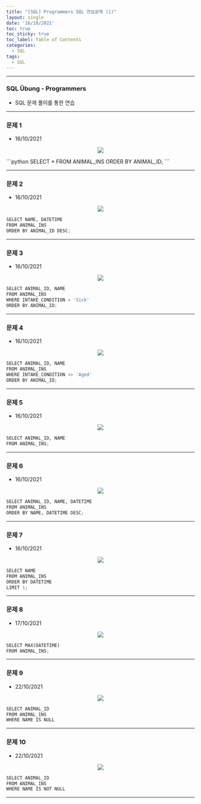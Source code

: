 ```yaml
---
title: "[SQL] Programmers SQL 연습문제 (1)"
layout: single
date: '16/10/2021'
toc: true
toc_sticky: true
toc_label: Table of Contents
categories:
  - SQL
tags:
  - SQL
---
```


---
### SQL Übung - Programmers
* SQL 문제 풀이를 통한 연습

---

### 문제 1
* 16/10/2021
<p align="center">
    <img src="/img/data_engineering/sql/sql_programmers1.png" align="center">
</p>
```python
SELECT *
FROM ANIMAL_INS
ORDER BY ANIMAL_ID;
```

---

### 문제 2
* 16/10/2021
<p align="center">
    <img src="/img/data_engineering/sql/sql_programmers2.png" align="center">
</p>

```python
SELECT NAME, DATETIME
FROM ANIMAL_INS
ORDER BY ANIMAL_ID DESC;
```

---

### 문제 3
* 16/10/2021
<p align="center">
    <img src="/img/data_engineering/sql/sql_programmers3.png" align="center">
</p>

```python
SELECT ANIMAL_ID, NAME
FROM ANIMAL_INS
WHERE INTAKE_CONDITION = 'Sick'
ORDER BY ANIMAL_ID;
```

---

### 문제 4
* 16/10/2021
<p align="center">
    <img src="/img/data_engineering/sql/sql_programmers4.png" align="center">
</p>

```python
SELECT ANIMAL_ID, NAME
FROM ANIMAL_INS
WHERE INTAKE_CONDITION <> 'Aged'
ORDER BY ANIMAL_ID;
```

---

### 문제 5
* 16/10/2021
<p align="center">
    <img src="/img/data_engineering/sql/sql_programmers5.png" align="center">
</p>

```python
SELECT ANIMAL_ID, NAME
FROM ANIMAL_INS;
```

---

### 문제 6
* 16/10/2021
<p align="center">
    <img src="/img/data_engineering/sql/sql_programmers6.png" align="center">
</p>

```python
SELECT ANIMAL_ID, NAME, DATETIME
FROM ANIMAL_INS
ORDER BY NAME, DATETIME DESC;
```

---

### 문제 7
* 16/10/2021
<p align="center">
    <img src="/img/data_engineering/sql/sql_programmers7.png" align="center">
</p>

```python
SELECT NAME
FROM ANIMAL_INS
ORDER BY DATETIME
LIMIT 1;
```

---

### 문제 8
* 17/10/2021
<p align="center">
    <img src="/img/data_engineering/sql/sql_programmers8.png" align="center">
</p>

```python
SELECT MAX(DATETIME)
FROM ANIMAL_INS;
```

---

### 문제 9
* 22/10/2021
<p align="center">
    <img src="/img/data_engineering/sql/sql_programmers9.png" align="center">
</p>

```python
SELECT ANIMAL_ID
FROM ANIMAL_INS
WHERE NAME IS NULL
```

---

### 문제 10
* 22/10/2021
<p align="center">
    <img src="/img/data_engineering/sql/sql_programmers10.png" align="center">
</p>

```python
SELECT ANIMAL_ID
FROM ANIMAL_INS
WHERE NAME IS NOT NULL
```

---


